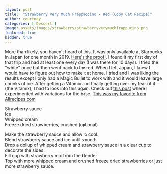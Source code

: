 ```yaml
---
layout: post
title:  "Strawberry Very Much Frappuccino - Red (Copy Cat Recipe)"
author: courtney
categories: [ Dessert ]
image: assets/images/strawberry/strawberryverymuchfrappucino.png
featured: true
hidden: true
---
```


More than likely, you haven’t heard of this. It was only available at Starbucks in Japan for one month in 2019. [Here's the proof!](https://www.moshimoshi-nippon.jp/194718/amp). I found it my first day of that trip and had at least one every day (I was there for 10 days). I tried the "white" once but then went back to the red. When I left Japan, I knew I would have to figure out how to make it at home. I tried and I was liking the results except I only had a Magic Bullet to work with and it would leave large chunks of ice. After getting a Vitamix and finally getting over my fear of it (the Vitamix), I had to look into this again. Check out [this post](../StrawberrySauceBattle.md) where I experimented with variations for the base. [This was my favorite from Allrecipes.com](https://www.allrecipes.com/recipe/43914/supreme-strawberry-topping/)

Strawberry sauce  
Ice  
Whipped cream  
Freeze dried strawberries, crushed (optional)  

Make the strawberry sauce and allow to cool.  
Blend strawberry sauce and ice until smooth.  
Drop a dollup of whipped cream and strawberry sauce in a clear cup to decorate the sides.  
Fill cup with strawberry mix from the blender  
Top with more whipped cream and crushed freeze dried strawberries or just more strawberry sauce.  
